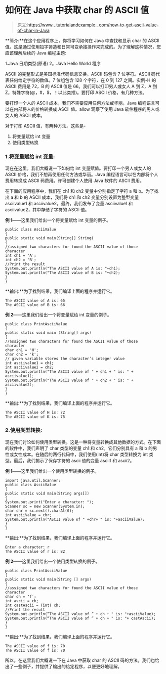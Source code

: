 # 如何在 Java 中获取 char 的 ASCII 值

> 原文:[https://www . tutorialandexample . com/how-to-get-ascii-value-of-char-in-Java](https://www.tutorialandexample.com/how-to-get-ascii-value-of-char-in-java)

**简介:**在这个应用程序上，你将学习如何在 Java 中查找和显示 char 的 ASCII 值。这是通过使用铅字铸造和日常可变承接操作来完成的。为了理解这种情况，您应该理解后续的 Java 编程主题:

1.Java 日期类型(原语)
2。Java Hello World 程序

ASCII 的完整形式是美国标准代码信息交换。ASCII 码包含 7 位字符。ASCII 码代表任何给定字符的数值。7 位组包含 128 个字符，在 0 到 127 之间。实例-H 的 ASCII 费用是 72，B 的 ASCII 值是 66。我们可以打印男人或女人 A 到 Z，A 到 Z，特殊字符(@，#，$，！以此类推)。要打印 ASCII 价格，有几种方法。

要打印一个人的 ASCII 成本，我们不需要应用任何方法或华丽。Java 编程语言可以在内部将人的价格转换成 ASCII 值。allow 观察了使用 Java 软件程序的男人或女人的 ASCII 成本。

对于打印 ASCII 值，有两种方法。这些是-

1.  将变量赋给 int 变量
2.  使用类型转换

### 1.将变量赋给 int 变量:

现在在这里，我们大概说一下如何给 int 变量赋值。要打印一个男人或女人的 ASCII 价格，我们不想再使用任何方法或华丽。Java 编程语言可以在内部将个人费用转换成 ASCII 码费用。许可创建个人使用 Java 软件的 ASCII 费用。

在下面的应用程序中，我们在 ch1 和 ch2 变量中分别指定了字符 a 和 b。为了找出 a 和 b 的 ASCII 成本，我们将 ch1 和 ch2 变量分别设置为整型变量 asciivalue1 和 asciivalue2。最终，我们发布了变量 asciivalue1 和 asciivalue2，其中存储了字符的 ASCII 值。

**例 1**——这里我们给出一个将变量赋给 int 变量的例子。

```
public class AsciiValue
{  
public static void main(String[] String)   
{  
//assigned two characters for found the ASCII value of those character 
int ch1 = 'A';  
int ch2 = 'B';  
//Print the result 
System.out.println("The ASCII value of A is: "+ch1);  
System.out.println("The ASCII value of B is: "+ch2);  
}  
} 
```

**输出:**为了找到结果，我们编译上面的程序并运行它。

```
The ASCII value of A is: 65
The ASCII value of B is: 66 
```

**例 2**——这里我们给出一个将变量赋给 int 变量的例子。

```
public class PrintAsciiValue  
{  
public static void main (String[] args)   
{  
//assigned two characters for found the ASCII value of those character  
char ch1 = 'H';  
char ch2 = 'k';  
// given variable stores the character’s integer value 
int asciivalue1 = ch1;  
int asciivalue2 = ch2;  
System.out.println("The ASCII value of " + ch1 + " is: " + asciivalue1);  
System.out.println("The ASCII value of " + ch2 + " is: " + asciivalue2);  
}  
} 
```

**输出:**为了找到结果，我们编译上面的程序并运行它。

```
The ASCII value of H is: 72
The ASCII value of K is: 75 
```

### 2.使用类型转换:

现在我们讨论如何使用类型转换。这是一种将变量转换成其他数据的方式。在下面的软件中，我们声明了 char 类型的变量 ch1 和 ch2，它们分别具有 a 和 b 的男性或女性成本。在随后的两行代码中，我们使用(int)将 char 类型转换为 int 类型。最后，我们揭示了保存字符的 ascii 值的变量 ascii1 和 ascii2。

**例 1**——这里我们给出一个使用类型转换的例子。

```
import java.util.Scanner;  
public class AsciiValue  
{  
public static void main(String args[])  
{  
System.out.print("Enter a character: ");  
Scanner sc = new Scanner(System.in);  
char chr = sc.next().charAt(0);  
int asciiValue = chr;  
System.out.println("ASCII value of " +chr+ " is: "+asciiValue);  
}  
} 
```

**输出:**为了找到结果，我们编译上面的程序并运行它。

```
Enter a character: r
The ASCII value of r is: 82 
```

**例 2**——这里我们给出一个使用类型转换的例子。

```
public class PrintAsciiValue
{
public static void main(String [] args)
{
//assigned two characters for found the ASCII value of those character  
char ch = ‘f’;
int ascii = ch;
int castAscii = (int) ch;
//Print the result
System.out.println(“The ASCII value of ” + ch + " is: "+asciiValue);  
System.out.println(“The ASCII value of ” + ch + " is: "+ castAscii);  
}
} 
```

**输出:**为了找到结果，我们编译上面的程序并运行它。

```
The ASCII value of f is: 70
The ASCII value of f is: 70 
```

所以，在这里我们大概说一下在 Java 中获取 char 的 ASCII 码的方法。我们也给出了一些例子，并提供了输出的给定程序，以便更好地理解。